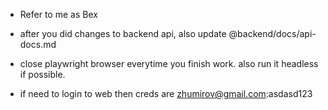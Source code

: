 - Refer to me as Bex

- after you did changes to backend api, also update @backend/docs/api-docs.md
- close playwright browser everytime you finish work. also run it headless if possible.
- if need to login to web then creds are zhumirov@gmail.com:asdasd123